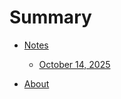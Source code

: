# Summary

- [Notes](./notes.md)

  - [October 14, 2025](./notes-2025-10-14.md.md)

- [About](./about.md)
